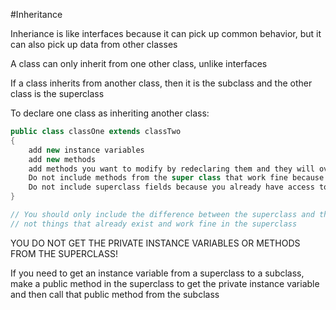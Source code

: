 #Inheritance

Inheriance is like interfaces because it can pick up common behavior, but it can also pick up data from other classes

A class can only inherit from one other class, unlike interfaces

If a class inherits from another class, then it is the subclass and the other class is the superclass

To declare one class as inheriting another class:

```java
public class classOne extends classTwo
{
    add new instance variables
    add new methods
    add methods you want to modify by redeclaring them and they will override the original methods
    Do not include methods from the super class that work fine because you already have access to those
    Do not include superclass fields because you already have access to those
}

// You should only include the difference between the superclass and the subclass,
// not things that already exist and work fine in the superclass
```

YOU DO NOT GET THE PRIVATE INSTANCE VARIABLES OR METHODS FROM THE SUPERCLASS!

If you need to get an instance variable from a superclass to a subclass, make a public method in the superclass to get the private instance variable and then call that public method from the subclass

